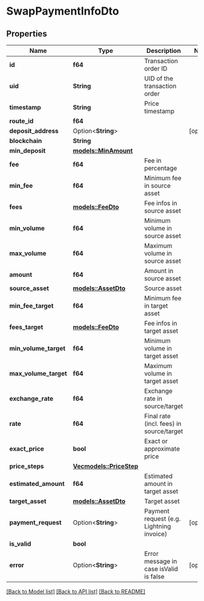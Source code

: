 # SwapPaymentInfoDto

## Properties

Name | Type | Description | Notes
------------ | ------------- | ------------- | -------------
**id** | **f64** | Transaction order ID | 
**uid** | **String** | UID of the transaction order | 
**timestamp** | **String** | Price timestamp | 
**route_id** | **f64** |  | 
**deposit_address** | Option<**String**> |  | [optional]
**blockchain** | **String** |  | 
**min_deposit** | [**models::MinAmount**](MinAmount.md) |  | 
**fee** | **f64** | Fee in percentage | 
**min_fee** | **f64** | Minimum fee in source asset | 
**fees** | [**models::FeeDto**](FeeDto.md) | Fee infos in source asset | 
**min_volume** | **f64** | Minimum volume in source asset | 
**max_volume** | **f64** | Maximum volume in source asset | 
**amount** | **f64** | Amount in source asset | 
**source_asset** | [**models::AssetDto**](AssetDto.md) | Source asset | 
**min_fee_target** | **f64** | Minimum fee in target asset | 
**fees_target** | [**models::FeeDto**](FeeDto.md) | Fee infos in target asset | 
**min_volume_target** | **f64** | Minimum volume in target asset | 
**max_volume_target** | **f64** | Maximum volume in target asset | 
**exchange_rate** | **f64** | Exchange rate in source/target | 
**rate** | **f64** | Final rate (incl. fees) in source/target | 
**exact_price** | **bool** | Exact or approximate price | 
**price_steps** | [**Vec<models::PriceStep>**](PriceStep.md) |  | 
**estimated_amount** | **f64** | Estimated amount in target asset | 
**target_asset** | [**models::AssetDto**](AssetDto.md) | Target asset | 
**payment_request** | Option<**String**> | Payment request (e.g. Lightning invoice) | [optional]
**is_valid** | **bool** |  | 
**error** | Option<**String**> | Error message in case isValid is false | [optional]

[[Back to Model list]](../README.md#documentation-for-models) [[Back to API list]](../README.md#documentation-for-api-endpoints) [[Back to README]](../README.md)


